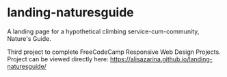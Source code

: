 # landing-naturesguide

A landing page for a hypothetical climbing service-cum-community, Nature's Guide.

Third project to complete FreeCodeCamp Responsive Web Design Projects. Project can be viewed directly here: https://alisazarina.github.io/landing-naturesguide/
